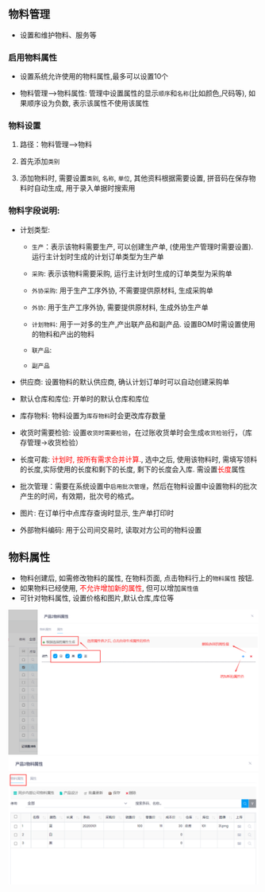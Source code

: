 ## 物料管理

- 设置和维护物料、服务等

### 启用物料属性

- 设置系统允许使用的物料属性,最多可以设置10个

- 物料管理-->物料属性: 管理中设置属性的显示`顺序`和`名称`(比如颜色,尺码等), 如果顺序设为负数, 表示该属性不使用该属性

### 物料设置

1. 路径：物料管理-->物料

2. 首先添加`类别`

3. 添加物料时, 需要设置`类别`, `名称`, `单位`, 其他资料根据需要设置, 拼音码在保存物料时自动生成, 用于录入单据时搜索用

### 物料字段说明:

- 计划类型: 
  
  - `生产`：表示该物料需要生产, 可以创建生产单, (使用生产管理时需要设置). 运行主计划时生成的计划订单类型为生产单
  
  - `采购`: 表示该物料需要采购, 运行主计划时生成的订单类型为采购单
  - `外协采购`: 用于生产工序外协, 不需要提供原材料, 生成采购单
  - `外协`: 用于生产工序外协, 需要提供原材料, 生成外协生产单
  - `计划物料`: 用于一对多的生产,产出联产品和副产品. 设置BOM时需设置使用的物料和产出的物料
  - `联产品`:
  - `副产品`

- 供应商: 设置物料的默认供应商, 确认计划订单时可以自动创建采购单

- 默认仓库和库位: 开单时的默认仓库和库位

- 库存物料: 物料设置为`库存物料`时会更改库存数量

- 收货时需要检验: 设置`收货时需要检验`，在过账收货单时会生成`收货检验`行，（库存管理->收货检验）
- 长度可裁: <font color="red">计划时, 按所有需求合并计算.</font>, 选中之后, 使用该物料时, 需填写领料的长度,实际使用的长度和剩下的长度, 剩下的长度会入库. 需设置<font color="red">长度</font>属性

- 批次管理：需要在系统设置中`启用批次管理`，然后在物料设置中设置物料的批次产生的时间，有效期，批次号的格式。

- 图片: 在订单行中点库存查询时显示, 生产单打印时

- 外部物料编码: 用于公司间交易时, 读取对方公司的物料设置


## 物料属性
- 物料创建后, 如需修改物料的属性, 在物料页面, 点击物料行上的`物料属性` 按钮.
- 如果物料已经使用, <font color="red">不允许增加新的属性</font>, 但可以增加`属性值`
- 可针对物料属性, 设置价格和图片,默认仓库,库位等

![Item Variants](../images/Items/item-variants.png)
![Item Variants1](../images/Items/item-variants1.png)